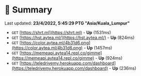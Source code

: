# 📖 Summary
Last updated: **23/4/2022, 5:45:29 PTG "Asia/Kuala_Lumpur"**

- `GET` [https://shrt.ml](https://shrt.ml) - **Up** (1531ms)
- `GET` [https://hst.aytea.ml/](https://hst.aytea.ml/) - **Up** (824ms)
- `GET` [https://color.aytea.ml/4b31d6.png](https://color.aytea.ml/4b31d6.png) - **Up** (1457ms)
- `GET` [https://memeapi.aytea14.repl.co/gimme](https://memeapi.aytea14.repl.co/gimme) - **Up** (924ms)
- `GET` [https://teledrivemy.herokuapp.com/dashboard](https://teledrivemy.herokuapp.com/dashboard) - **Up** (236ms)
